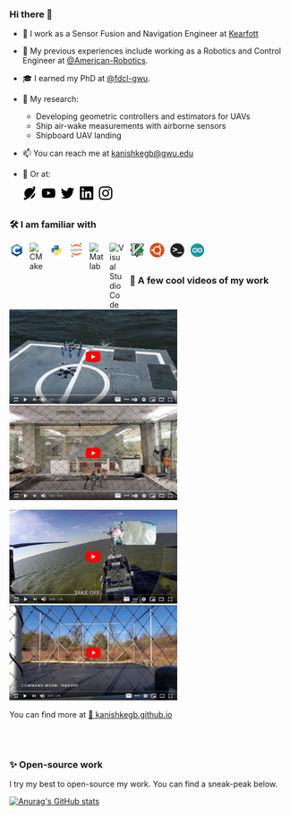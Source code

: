 ### Hi there 👋
- 💼 I work as a Sensor Fusion and Navigation Engineer at [Kearfott](https://www.kearfott.com/)
- 💼 My previous experiences include working as a Robotics and Control Engineer at [@American-Robotics](https://github.com/American-Robotics).
- 🎓 I earned my PhD at [@fdcl-gwu](https://github.com/fdcl-gwu).
- 🔬 My research:
    - Developing geometric controllers and estimators for UAVs
    - Ship air-wake measurements with airborne sensors
    - Shipboard UAV landing
- 📫 You can reach me at kanishkegb@gwu.edu
- 💬 Or at:

  [<img align="left" src="./images/globe.svg" width="24px" alt="Website" width="300" style="padding-right:10px;" />](https://kanishkegb.github.io)
[<img align="left" src="./images/youtube.svg" width="24px" alt="Youtube" width="300" style="padding-right:10px;" />](https://youtube.com/kanishkegb)
[<img align="left" src="./images/twitter.svg" width="24px" alt="Twitter" width="300" style="padding-right:10px;" />](https://twitter.com/kanishkegb)
[<img align="left" src="./images/linkedin.svg" width="24px" alt="LinkedIn" width="300" style="padding-right:10px;" />](https://linkedin.com/in/kanishkegb)
[<img align="left" src="./images/instagram.svg" width="24px" alt="Instagram" width="300" style="padding-right:10px;" />](https://instagram.com/kanishkegb)

<br> </br>


### 🛠️ I am familiar with

<img align="left" alt="C++" width="26px" src="https://raw.githubusercontent.com/github/explore/f3e22f0dca2be955676bc70d6214b95b13354ee8/topics/c/c.png" style="padding-right:10px;" />
<img align="left" alt="CMake" width="25px" src="https://upload.wikimedia.org/wikipedia/commons/thumb/1/13/Cmake.svg/192px-Cmake.svg.png" style="padding-right:10px;" />
<img align="left" alt="Python" width="26px" src="https://raw.githubusercontent.com/github/explore/80688e429a7d4ef2fca1e82350fe8e3517d3494d/topics/python/python.png" style="padding-right:10px;" />
<img align="left" alt="Jupyter Notebook" width="26px" src="https://raw.githubusercontent.com/github/explore/80688e429a7d4ef2fca1e82350fe8e3517d3494d/topics/jupyter-notebook/jupyter-notebook.png" style="padding-right:10px;" />
<img align="left" alt="Matlab" width="26px" src="https://upload.wikimedia.org/wikipedia/commons/thumb/2/21/Matlab_Logo.png/242px-Matlab_Logo.png" style="padding-right:10px;" />
<img align="left" alt="Visual Studio Code" width="26px" src="https://cdn.jsdelivr.net/gh/devicons/devicon/icons/vscode/vscode-original.svg" style="padding-right:10px;" />
<img align="left" alt="Vim" width="26px" src="https://raw.githubusercontent.com/github/explore/80688e429a7d4ef2fca1e82350fe8e3517d3494d/topics/vim/vim.png" style="padding-right:10px;" />
<img align="left" alt="Ubuntu" width="26px" src="https://raw.githubusercontent.com/github/explore/80688e429a7d4ef2fca1e82350fe8e3517d3494d/topics/ubuntu/ubuntu.png" style="padding-right:10px;" />
<img align="left" alt="Shell Scripts" width="26px" src="https://raw.githubusercontent.com/github/explore/d92924b1d925bb134e308bd29c9de6c302ed3beb/topics/terminal/terminal.png" style="padding-right:10px;" />
<img align="left" alt="Arduino" width="26px" src="https://raw.githubusercontent.com/github/explore/80688e429a7d4ef2fca1e82350fe8e3517d3494d/topics/arduino/arduino.png" style="padding-right:10px;" />

<br> </br>

### 🎥 A few cool videos of my work
[<img src="images/landing_video.png" alt="Preliminary results for autonomous landing of a UAV on a moving ship" width="300"/>](http://www.youtube.com/watch?v=_WXyo45Oo1Y "Preliminary results for autonomous landing of a UAV on a moving ship")
[<img src="images/decoupled_yaw_video.png" alt="Geometric Controls of a Quadrotor UAV with the Decoupled Attitude Controls" width="300"/>](http://www.youtube.com/watch?v=w4UcEp5jb0E "Geometric Controls of a Quadrotor UAV with the Decoupled Attitude Controls")

[<img src="images/airwake_video.png" alt="Ship Air-Wake Detection Using Unmanned Aerial Vehicles" width="300"/>](http://www.youtube.com/watch?v=9FUpj1PZaP8 "Ship Air-Wake Detection Using Unmanned Aerial Vehicles")
[<img src="images/dkf_comparison_video.png" alt="UAV Control with the Delayed GPS Measurements" width="300"/>](http://www.youtube.com/watch?v=PfuGb5yhlLQ "UAV Control with the Delayed GPS Measurements")

You can find more at [🔗 kanishkegb.github.io](https://kanishkegb.github.io/)

<br> </br>

### ✨ Open-source work
I try my best to open-source my work. 
You can find a sneak-peak below.

[![Anurag's GitHub stats](https://github-readme-stats.vercel.app/api?username=kanishkegb&count_private=true&show_icons=true&theme=default&hide=stars)](https://kanishkegb.github.io)

<!-- [![Top Langs](https://github-readme-stats.vercel.app/api/top-langs/?username=kanishkegb&hide=jupyter%20notebook&layout=compact)](https://github.com/anuraghazra/github-readme-stats) -->
